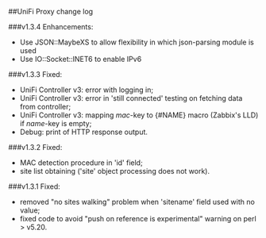 ##UniFi Proxy change log 

###v1.3.4
Enhancements:
- Use JSON::MaybeXS to allow flexibility in which json-parsing module is used
- Use IO::Socket::INET6 to enable IPv6

###v1.3.3
Fixed:
- UniFi Controller v3: error with logging in;
- UniFi Controller v3: error in 'still connected' testing on fetching data from controller;
- UniFi Controller v3: mapping _mac_-key to {#NAME} macro (Zabbix's LLD) if _name_-key is empty;
- Debug: print of HTTP response output.

###v1.3.2
Fixed:
- MAC detection procedure in 'id' field;
- site list obtaining ('site' object processing does not work).

###v1.3.1
Fixed:
- removed "no sites walking" problem when 'sitename' field  used with no value;
- fixed code to avoid "push on reference is experimental" warning on perl > v5.20.

